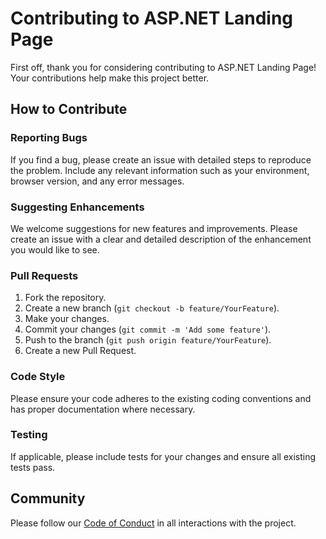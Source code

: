 # Contributing to ASP.NET Landing Page

First off, thank you for considering contributing to ASP.NET Landing Page! Your contributions help make this project better.

## How to Contribute

### Reporting Bugs

If you find a bug, please create an issue with detailed steps to reproduce the problem. Include any relevant information such as your environment, browser version, and any error messages.

### Suggesting Enhancements

We welcome suggestions for new features and improvements. Please create an issue with a clear and detailed description of the enhancement you would like to see.

### Pull Requests

1. Fork the repository.
2. Create a new branch (`git checkout -b feature/YourFeature`).
3. Make your changes.
4. Commit your changes (`git commit -m 'Add some feature'`).
5. Push to the branch (`git push origin feature/YourFeature`).
6. Create a new Pull Request.

### Code Style

Please ensure your code adheres to the existing coding conventions and has proper documentation where necessary.

### Testing

If applicable, please include tests for your changes and ensure all existing tests pass.

## Community

Please follow our [Code of Conduct](CODE_OF_CONDUCT.md) in all interactions with the project.
